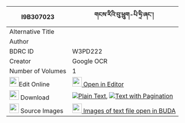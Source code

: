|I9B307023|གངས་རིའི་བུ་ཕྲུག-པི་ཧྲི་ཞང་། 
| --- | --- 
|Alternative Title |
|Author | 
|BDRC ID | W3PD222
|Creator | Google OCR
|Number of Volumes| 1
|<img width="25" src="https://img.icons8.com/color/25/000000/edit-property.png">Edit Online| [<img width="25" src="https://avatars.githubusercontent.com/u/45091458?s=200&v=4"> Open in Editor](http://editor.openpecha.org/I9B307023)
|<img width="25" src="https://img.icons8.com/fluent/48/000000/download-2.png"/>  Download | [![](https://img.icons8.com/color/20/000000/txt.png)Plain Text](https://github.com/Openpecha/I9B307023/releases/download/v2/gangri_i_butruk_pi_hri_shyang_plain_I9B307023.zip), [![](https://img.icons8.com/color/20/000000/txt.png)Text with Pagination](https://github.com/Openpecha/I9B307023/releases/download/v2/gangri_i_butruk_pi_hri_shyang_pages_I9B307023.zip)
|<img width="25" src="https://img.icons8.com/plasticine/100/000000/pictures-folder.png"/>  Source Images | [<img width="25" src="https://library.bdrc.io/icons/BUDA-small.svg"> Images of text file open in BUDA](https://library.bdrc.io/show/bdr:W3PD222)
